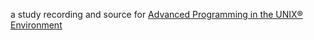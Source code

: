 a study recording and source for [Advanced Programming in the UNIX® Environment]

[Advanced Programming in the UNIX® Environment]:http://www.apuebook.com/apue3e.html